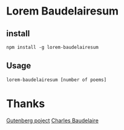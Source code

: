 # Lorem Baudelairesum

## install

```
npm install -g lorem-baudelairesum
```

## Usage

```
lorem-baudelairesum [number of poems]
```

# Thanks
[Gutenberg poject](http://www.gutenberg.org)
[Charles Baudelaire](http://www.gutenberg.org/cache/epub/6099/pg6099.txt)
